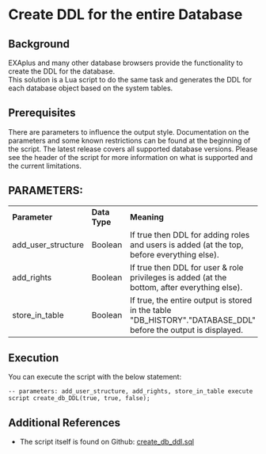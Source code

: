 # Create DDL for the entire Database 
## Background

EXAplus and many other database browsers provide the functionality to create the DDL for the database.  
This solution is a Lua script to do the same task and generates the DDL for each database object based on the system tables.

## Prerequisites

There are parameters to influence the output style. Documentation on the parameters and some known restrictions can be found at the beginning of the script. The latest release covers all supported database versions. Please see the header of the script for more information on what is supported and the current limitations.

PARAMETERS:   
-



|  |  |  |
| --- | --- | --- |
| **Parameter** | **Data Type** | **Meaning** |
| add_user_structure | Boolean | If true then DDL for adding roles and users is added (at the top, before everything else). |
| add_rights | Boolean | If true then DDL for user & role privileges is added (at the bottom, after everything else). |
| store_in_table | Boolean | If true, the entire output is stored in the table "DB_HISTORY"."DATABASE_DDL" before the output is displayed. |

## Execution

You can execute the script with the below statement:


```"code-sql"
-- parameters: add_user_structure, add_rights, store_in_table execute script create_db_DDL(true, true, false);
```
## Additional References

* The script itself is found on Github: [create_db_ddl.sql](https://raw.githubusercontent.com/exasol/exa-toolbox/master/utilities/create_db_ddl.sql)
